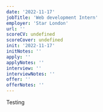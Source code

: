 ```yaml
---
date: '2022-11-17'
jobTitle: 'Web development Intern'
employer: 'Star London'
url: ''
scoreCV: undefined
scoreCover: undefined
init: '2022-11-17'
initNotes: ''
apply: ''
applyNotes: ''
interview: ''
interviewNotes: ''
offer: ''
offerNotes: ''
---
```


Testing
